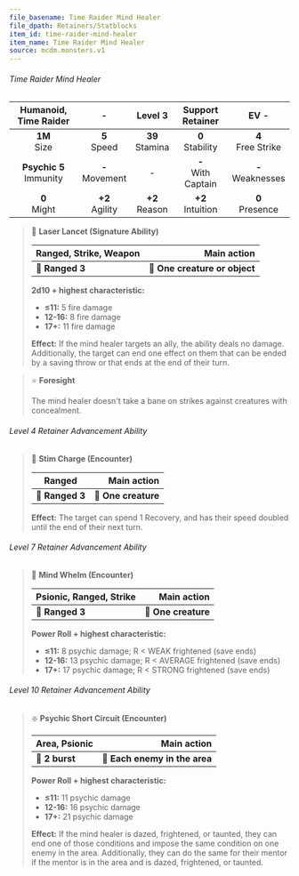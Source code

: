 ```yaml
---
file_basename: Time Raider Mind Healer
file_dpath: Retainers/Statblocks
item_id: time-raider-mind-healer
item_name: Time Raider Mind Healer
source: mcdm.monsters.v1
---
```


###### Time Raider Mind Healer

|    Humanoid, Time Raider    |          -          |       Level 3       |    Support Retainer     |          EV -          |
| :-------------------------: | :-----------------: | :-----------------: | :---------------------: | :--------------------: |
|      **1M**<br/> Size       |  **5**<br/> Speed   | **39**<br/> Stamina |  **0**<br/> Stability   | **4**<br/> Free Strike |
| **Psychic 5**<br/> Immunity | **-**<br/> Movement |          -          | **-**<br/> With Captain | **-**<br/> Weaknesses  |
|      **0**<br/> Might       | **+2**<br/> Agility | **+2**<br/> Reason  |  **+2**<br/> Intuition  |  **0**<br/> Presence   |

<!-- -->
> 🏹 **Laser Lancet (Signature Ability)**
>
> | **Ranged, Strike, Weapon** |               **Main action** |
> | -------------------------- | ----------------------------: |
> | **📏 Ranged 3**            | **🎯 One creature or object** |
>
> **2d10 + highest characteristic:**
>
> - **≤11:** 5 fire damage
> - **12-16:** 8 fire damage
> - **17+:** 11 fire damage
>
> **Effect:** If the mind healer targets an ally, the ability deals no damage. Additionally, the target can end one effect on them that can be ended by a saving throw or that ends at the end of their turn.

<!-- -->
> ⭐️ **Foresight**
>
> The mind healer doesn't take a bane on strikes against creatures with concealment.

###### Level 4 Retainer Advancement Ability

<!-- -->
> 🏹 **Stim Charge (Encounter)**
>
> | **Ranged**      |     **Main action** |
> | --------------- | ------------------: |
> | **📏 Ranged 3** | **🎯 One creature** |
>
> **Effect:** The target can spend 1 Recovery, and has their speed doubled until the end of their next turn.

###### Level 7 Retainer Advancement Ability

<!-- -->
> 🏹 **Mind Whelm (Encounter)**
>
> | **Psionic, Ranged, Strike** |     **Main action** |
> | --------------------------- | ------------------: |
> | **📏 Ranged 3**             | **🎯 One creature** |
>
> **Power Roll + highest characteristic:**
>
> - **≤11:** 8 psychic damage; R < WEAK frightened (save ends)
> - **12-16:** 13 psychic damage; R < AVERAGE frightened (save ends)
> - **17+:** 17 psychic damage; R < STRONG frightened (save ends)

###### Level 10 Retainer Advancement Ability

<!-- -->
> ❇️ **Psychic Short Circuit (Encounter)**
>
> | **Area, Psionic** |               **Main action** |
> | ----------------- | ----------------------------: |
> | **📏 2 burst**    | **🎯 Each enemy in the area** |
>
> **Power Roll + highest characteristic:**
>
> - **≤11:** 11 psychic damage
> - **12-16:** 16 psychic damage
> - **17+:** 21 psychic damage
>
> **Effect:** If the mind healer is dazed, frightened, or taunted, they can end one of those conditions and impose the same condition on one enemy in the area. Additionally, they can do the same for their mentor if the mentor is in the area and is dazed, frightened, or taunted.
